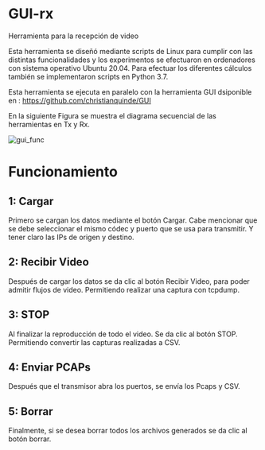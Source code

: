 # GUI-rx
Herramienta para la recepción de video

Esta herramienta se diseñó mediante scripts de Linux para cumplir con las distintas funcionalidades y los experimentos se efectuaron en ordenadores con sistema operativo Ubuntu 20.04. Para efectuar los diferentes cálculos también se implementaron scripts en Python 3.7. 

Esta herramienta se ejecuta en paralelo con la herramienta GUI dsiponible en : https://github.com/christianquinde/GUI

En la siguiente Figura se muestra el diagrama secuencial de las herramientas en Tx y Rx.

![gui_func](https://user-images.githubusercontent.com/68077496/155746084-d72953c8-5abe-495d-9334-043c382a87b2.png)

# Funcionamiento

## 1: Cargar
Primero se cargan los datos mediante el botón Cargar. Cabe mencionar que se debe seleccionar el mismo códec y puerto que se usa para transmitir. Y tener claro las IPs de origen y destino.

## 2: Recibir Video
Después de cargar los datos se da clic al botón Recibir Video, para poder admitir flujos de video. Permitiendo realizar una captura con tcpdump.

## 3: STOP
Al finalizar la reproducción de todo el video. Se da clic al botón STOP. Permitiendo convertir las capturas realizadas a CSV.

## 4: Enviar PCAPs
Después que el transmisor abra los puertos, se envía los Pcaps y CSV.

## 5: Borrar
Finalmente, si se desea borrar todos los archivos generados se da clic al botón borrar.
